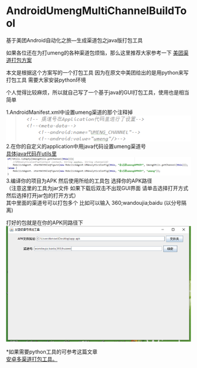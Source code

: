 # AndroidUmengMultiChannelBuildTool
基于美团Android自动化之旅—生成渠道包之java版打包工具</br>

如果各位还在为打umeng的各种渠道包烦恼，那么这里推荐大家参考一下
<a target="_blank" href="http://tech.meituan.com/mt-apk-packaging.html">美团渠道打包方案</a> 

本文是根据这个方案写的一个打包工具 因为在原文中美团给出的是用python来写打包工具 需要大家安装python环境

个人觉得比较麻烦，所以就自己写了一个基于java的GUI打包工具，使用也是相当简单

1.AndroidManifest.xml中设置umeng渠道的那个注释掉</br>
<img src="https://github.com/NQPE/AndroidUmengMultiChannelBuildTool/blob/master/Pics/1.png?raw=true"/></br>
2.在你的自定义的application中用java代码设置umeng渠道号</br>
<a target="_blank" href="http://tech.meituan.com/mt-apk-packaging.html">具体java代码在utils里</a> 
<img src="https://github.com/NQPE/AndroidUmengMultiChannelBuildTool/blob/master/Pics/2.png?raw=true"/></br>
3.编译你的项目为APK  然后使用所给的工具包 选择你的APK路径</br>
（注意这里的工具为jar文件 如果下载后双击不出现GUI界面 请单击选择打开方式 然后选择打开jar包的打开方式）</br>
其中里面的渠道号可以打包多个 比如可以输入  360;wandoujia;baidu  (以分号隔离)

打好的包就是在你的APK同路径下
<img src="https://github.com/NQPE/AndroidUmengMultiChannelBuildTool/blob/master/Pics/4.png?raw=true"/></br>

*如果需要python工具的可参考这篇文章</br>
<a target="_blank" href="https://github.com/GavinCT/AndroidMultiChannelBuildTool">安卓多渠道打包工具。</a> 
